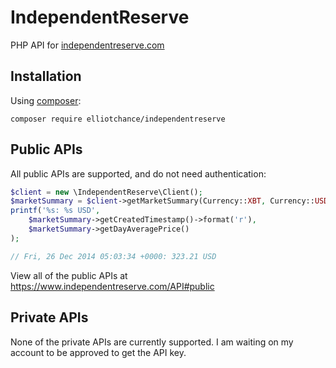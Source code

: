 IndependentReserve
==================

PHP API for [independentreserve.com](https://www.independentreserve.com)

Installation
------------

Using [composer](https://getcomposer.org):

```
composer require elliotchance/independentreserve
```

Public APIs
-----------

All public APIs are supported, and do not need authentication:

```php
$client = new \IndependentReserve\Client();
$marketSummary = $client->getMarketSummary(Currency::XBT, Currency::USD);
printf('%s: %s USD',
    $marketSummary->getCreatedTimestamp()->format('r'),
    $marketSummary->getDayAveragePrice()
);

// Fri, 26 Dec 2014 05:03:34 +0000: 323.21 USD
```

View all of the public APIs at https://www.independentreserve.com/API#public

Private APIs
------------

None of the private APIs are currently supported. I am waiting on my account to be approved to get the API key.
